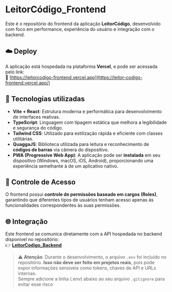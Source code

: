 # LeitorCódigo_Frontend

Este é o repositório do frontend da aplicação **LeitorCódigo**, desenvolvido com foco em performance, experiência do usuário e integração com o backend.

## ☁️ Deploy

A aplicação está hospedada na plataforma **Vercel**, e pode ser acessada pelo link:  
🔗 [https://leitorcodigo-frontend.vercel.app](https://leitor-codigo-frontend.vercel.app/)

## 🚀 Tecnologias utilizadas

- **Vite + React**: Estrutura moderna e performática para desenvolvimento de interfaces reativas.
- **TypeScript**: Linguagem com tipagem estática que melhora a legibilidade e segurança do código.
- **Tailwind CSS**: Utilizado para estilização rápida e eficiente com classes utilitárias.
- **QuaggaJS**: Biblioteca utilizada para leitura e reconhecimento de **códigos de barras** via câmera do dispositivo.
- **PWA (Progressive Web App)**: A aplicação pode ser **instalada** em seu dispositivo (Windows, macOS, iOS, Android), proporcionando uma experiência semelhante à de um aplicativo nativo.

## 🔐 Controle de Acesso

O frontend possui **controle de permissões baseado em cargos (Roles)**, garantindo que diferentes tipos de usuários tenham acesso apenas às funcionalidades correspondentes às suas permissões.

## 🌐 Integração

Este frontend se comunica diretamente com a API hospedada no backend disponível no repositório:  
👉 [**LeitorCodigo_Backend**](https://github.com/GustaM0/LeitorCodigo_Backend)

> ⚠️ **Atenção**: Durante o desenvolvimento, o arquivo `.env` foi incluído no repositório. **Isso não deve ser feito em projetos reais**, pois pode expor informações sensíveis como tokens, chaves de API e URLs internas.  
> Sempre adicione a linha (.env) abaixo ao seu arquivo `.gitignore` para evitar esse risco